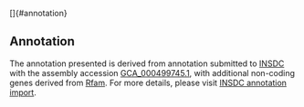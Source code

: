 []{#annotation}

Annotation
----------

The annotation presented is derived from annotation submitted to
[INSDC](http://www.insdc.org) with the assembly accession
[GCA\_000499745.1](http://www.ebi.ac.uk/ena/data/view/GCA_000499745.1),
with additional non-coding genes derived from
[Rfam](http://rfam.xfam.org/). For more details, please visit [INSDC
annotation
import](http://ensemblgenomes.org/info/data/insdc_annotation).
